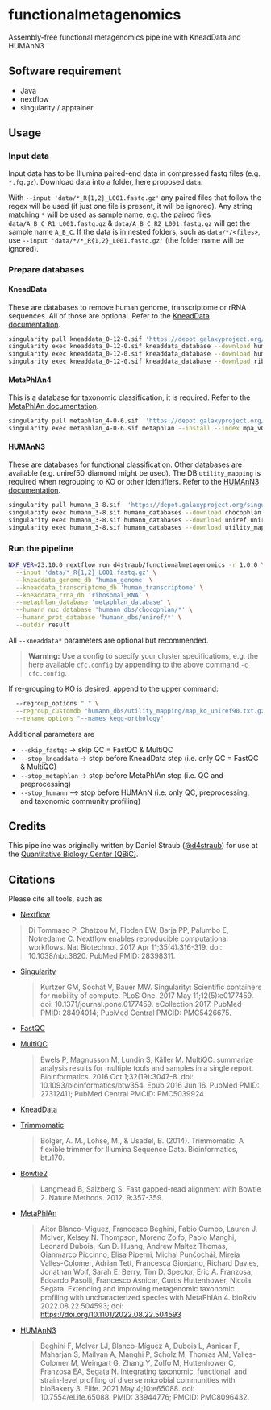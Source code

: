 # functionalmetagenomics

Assembly-free functional metagenomics pipeline with KneadData and HUMAnN3

## Software requirement

- Java
- nextflow
- singularity / apptainer

## Usage

### Input data

Input data has to be Illumina paired-end data in compressed fastq files (e.g. `*.fq.gz`).
Download data into a folder, here proposed `data`.

With `--input 'data/*_R{1,2}_L001.fastq.gz'` any paired files that follow the regex will be used (if just one file is present, it will be ignored). Any string matching `*` will be used as sample name, e.g. the paired files `data/A_B_C_R1_L001.fastq.gz` & `data/A_B_C_R2_L001.fastq.gz` will get the sample name `A_B_C`.
If the data is in nested folders, such as `data/*/<files>`, use `--input 'data/*/*_R{1,2}_L001.fastq.gz'` (the folder name will be ignored).

### Prepare databases

#### KneadData

These are databases to remove human genome, transcriptome or rRNA sequences. All of those are optional.
Refer to the [KneadData documentation](https://huttenhower.sph.harvard.edu/kneaddata/).

```bash
singularity pull kneaddata_0-12-0.sif 'https://depot.galaxyproject.org/singularity/kneaddata:0.12.0--pyhdfd78af_1'
singularity exec kneaddata_0-12-0.sif kneaddata_database --download human_genome bowtie2 human_genome
singularity exec kneaddata_0-12-0.sif kneaddata_database --download human_transcriptome bowtie2 human_transcriptome
singularity exec kneaddata_0-12-0.sif kneaddata_database --download ribosomal_RNA bowtie2 ribosomal_RNA
```

#### MetaPhlAn4

This is a database for taxonomic classification, it is required.
Refer to the [MetaPhlAn documentation](https://huttenhower.sph.harvard.edu/metaphlan/).

```bash
singularity pull metaphlan_4-0-6.sif  'https://depot.galaxyproject.org/singularity/metaphlan:4.0.6--pyhca03a8a_0'
singularity exec metaphlan_4-0-6.sif metaphlan --install --index mpa_vOct22_CHOCOPhlAnSGB_202212 --bowtie2db metaphlan_database
```

#### HUMAnN3

These are databases for functional classification. Other databases are available (e.g. uniref50_diamond might be used).
The DB `utility_mapping` is required when regrouping to KO or other identifiers.
Refer to the [HUMAnN3 documentation](https://huttenhower.sph.harvard.edu/humann/).

```bash
singularity pull humann_3-8.sif  'https://depot.galaxyproject.org/singularity/humann:3.8--pyh7cba7a3_0'
singularity exec humann_3-8.sif humann_databases --download chocophlan full humann_dbs --update-config no
singularity exec humann_3-8.sif humann_databases --download uniref uniref90_diamond humann_dbs --update-config no
singularity exec humann_3-8.sif humann_databases --download utility_mapping full humann_dbs --update-config no
```

### Run the pipeline

```bash
NXF_VER=23.10.0 nextflow run d4straub/functionalmetagenomics -r 1.0.0 \
  --input 'data/*_R{1,2}_L001.fastq.gz' \
  --kneaddata_genome_db 'human_genome' \
  --kneaddata_transcriptome_db 'human_transcriptome' \
  --kneaddata_rrna_db 'ribosomal_RNA' \
  --metaphlan_database 'metaphlan_database' \
  --humann_nuc_database 'humann_dbs/chocophlan/*' \
  --humann_prot_database 'humann_dbs/uniref/*' \
  --outdir result
```

All `--kneaddata*` parameters are optional but recommended.

> **Warning:**
> Use a config to specify your cluster specifications, e.g. the here available `cfc.config` by appending to the above command `-c cfc.config`.

If re-grouping to KO is desired, append to the upper command:

```bash
  --regroup_options " " \
  --regroup_customdb "humann_dbs/utility_mapping/map_ko_uniref90.txt.gz" \
  --rename_options "--names kegg-orthology"
```

Additional parameters are
- `--skip_fastqc` -> skip QC = FastQC & MultiQC
- `--stop_kneaddata` -> stop before KneadData step (i.e. only QC = FastQC & MultiQC)
- `--stop_metaphlan` -> stop before MetaPhlAn step (i.e. QC and preprocessing)
- `--stop_humann` --> stop before HUMAnN (i.e. only QC, preprocessing, and taxonomic community profiling)

## Credits

This pipeline was originally written by Daniel Straub ([@d4straub](https://github.com/d4straub)) for use at the [Quantitative Biology Center (QBiC)](http://www.qbic.life).

## Citations

Please cite all tools, such as

- [Nextflow](https://pubmed.ncbi.nlm.nih.gov/28398311/)
> Di Tommaso P, Chatzou M, Floden EW, Barja PP, Palumbo E, Notredame C. Nextflow enables reproducible computational workflows. Nat Biotechnol. 2017 Apr 11;35(4):316-319. doi: 10.1038/nbt.3820. PubMed PMID: 28398311.

- [Singularity](https://pubmed.ncbi.nlm.nih.gov/28494014/)
  > Kurtzer GM, Sochat V, Bauer MW. Singularity: Scientific containers for mobility of compute. PLoS One. 2017 May 11;12(5):e0177459. doi: 10.1371/journal.pone.0177459. eCollection 2017. PubMed PMID: 28494014; PubMed Central PMCID: PMC5426675.

- [FastQC](https://www.bioinformatics.babraham.ac.uk/projects/fastqc/)

- [MultiQC](https://pubmed.ncbi.nlm.nih.gov/27312411/)
  > Ewels P, Magnusson M, Lundin S, Käller M. MultiQC: summarize analysis results for multiple tools and samples in a single report. Bioinformatics. 2016 Oct 1;32(19):3047-8. doi: 10.1093/bioinformatics/btw354. Epub 2016 Jun 16. PubMed PMID: 27312411; PubMed Central PMCID: PMC5039924.

- [KneadData](https://huttenhower.sph.harvard.edu/kneaddata/)

- [Trimmomatic](http://www.usadellab.org/cms/?page=trimmomatic)
  > Bolger, A. M., Lohse, M., & Usadel, B. (2014). Trimmomatic: A flexible trimmer for Illumina Sequence Data. Bioinformatics, btu170.

- [Bowtie2](https://bowtie-bio.sourceforge.net/bowtie2/faq.shtml)
  > Langmead B, Salzberg S. Fast gapped-read alignment with Bowtie 2. Nature Methods. 2012, 9:357-359.

- [MetaPhlAn](https://huttenhower.sph.harvard.edu/metaphlan/)
  > Aitor Blanco-Miguez, Francesco Beghini, Fabio Cumbo, Lauren J. McIver, Kelsey N. Thompson, Moreno Zolfo, Paolo Manghi, Leonard Dubois, Kun D. Huang, Andrew Maltez Thomas, Gianmarco Piccinno, Elisa Piperni, Michal Punčochář, Mireia Valles-Colomer, Adrian Tett, Francesca Giordano, Richard Davies, Jonathan Wolf, Sarah E. Berry, Tim D. Spector, Eric A. Franzosa, Edoardo Pasolli, Francesco Asnicar, Curtis Huttenhower, Nicola Segata. Extending and improving metagenomic taxonomic profiling with uncharacterized species with MetaPhlAn 4. bioRxiv 2022.08.22.504593; doi: https://doi.org/10.1101/2022.08.22.504593 

- [HUMAnN3](https://huttenhower.sph.harvard.edu/humann/)
  > Beghini F, McIver LJ, Blanco-Míguez A, Dubois L, Asnicar F, Maharjan S, Mailyan A, Manghi P, Scholz M, Thomas AM, Valles-Colomer M, Weingart G, Zhang Y, Zolfo M, Huttenhower C, Franzosa EA, Segata N. Integrating taxonomic, functional, and strain-level profiling of diverse microbial communities with bioBakery 3. Elife. 2021 May 4;10:e65088. doi: 10.7554/eLife.65088. PMID: 33944776; PMCID: PMC8096432.
